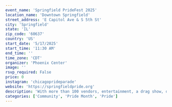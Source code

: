 ```yaml
---
event_name: 'Springfield PrideFest 2025'
location_name: 'Downtown Springfield'
street_address: 'E Capitol Ave & S 5th St'
city: 'Springfield'
state: 'IL'
zip_code: '60637'
country: 'US'
start_date: '5/17/2025'
start_time: '11:30 AM'
end_time: ''
time_zone: 'CDT'
organizer: 'Phoenix Center'
image: ''
rsvp_required: False
price: 0
instagram: 'chicagoprideparade'
website: 'https://springfieldpride.org'
description: 'With more than 100 vendors, entertainment, a drag show, delicious food and drinks, a fun family area, youth and teen talent shows and so much more, the 2025 Springfield PrideFest will be one of the biggest pride-related events across the state of Illinois.'
categories: ['Community', 'Pride Month', 'Pride']
---
```

